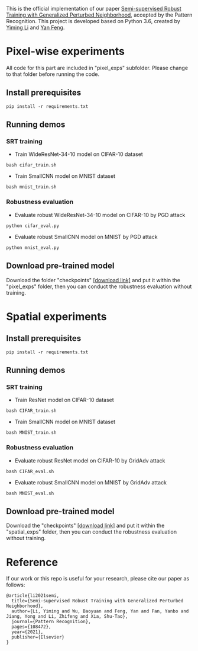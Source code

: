 
This is the official implementation of our paper [Semi-supervised Robust Training with Generalized Perturbed Neighborhood](https://www.sciencedirect.com/science/article/pii/S0031320321006488), accepted by the Pattern Recognition. 
This project is developed based on Python 3.6, created by [Yiming Li](http://liyiming.tech/) and [Yan Feng](http://yanfeng0096.com/). 


# Pixel-wise experiments
All code for this part are included in "pixel_exps" subfolder. Please change to that folder before running the code.
## Install prerequisites
```
pip install -r requirements.txt
```


## Running demos
### SRT training
* Train WideResNet-34-10 model on CIFAR-10 dataset

```
bash cifar_train.sh
```


* Train SmallCNN model on MNIST dataset

```
bash mnist_train.sh
```

### Robustness evaluation
* Evaluate robust WideResNet-34-10 model on CIFAR-10 by PGD attack

```
python cifar_eval.py 
```

* Evaluate robust SmallCNN model on MNIST by PGD attack

```
python mnist_eval.py 
```

## Download pre-trained model
Download the folder "checkpoints" [[download link]](https://www.dropbox.com/sh/9ec1s7nlrkeplwn/AADnNNeHmSip4lEhZJs0L1BRa/checkpoints?dl=0&subfolder_nav_tracking=1) and put it within the "pixel_exps" folder, then you can conduct
the robustness evaluation without training.






# Spatial experiments
## Install prerequisites
```
pip install -r requirements.txt
```


## Running demos

### SRT training
* Train ResNet model on CIFAR-10 dataset

```
bash CIFAR_train.sh
```


* Train SmallCNN model on MNIST dataset

```
bash MNIST_train.sh
```

### Robustness evaluation
* Evaluate robust ResNet model on CIFAR-10 by GridAdv attack

```
bash CIFAR_eval.sh
```

* Evaluate robust SmallCNN model on MNIST by GridAdv attack

```
bash MNIST_eval.sh
```

## Download pre-trained model
Download the  "checkpoints" [[download link]](https://www.dropbox.com/sh/3bbf00w0ykdxgpe/AAAEyYWVm70qbRTZD3BkjRela/checkpoints?dl=0&subfolder_nav_tracking=1) and put it within the "spatial_exps" folder, then you can conduct
the robustness evaluation without training.


# Reference
If our work or this repo is useful for your research, please cite our paper as follows:
```
@article{li2021semi,
  title={Semi-supervised Robust Training with Generalized Perturbed Neighborhood},
  author={Li, Yiming and Wu, Baoyuan and Feng, Yan and Fan, Yanbo and Jiang, Yong and Li, Zhifeng and Xia, Shu-Tao},
  journal={Pattern Recognition},
  pages={108472},
  year={2021},
  publisher={Elsevier}
}
```



